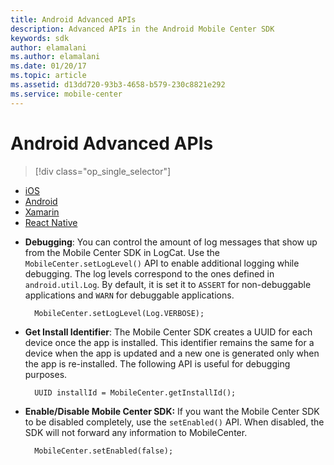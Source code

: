 ```yaml
---
title: Android Advanced APIs
description: Advanced APIs in the Android Mobile Center SDK
keywords: sdk
author: elamalani
ms.author: elamalani
ms.date: 01/20/17
ms.topic: article
ms.assetid: d13dd720-93b3-4658-b579-230c8821e292
ms.service: mobile-center
---
```


# Android Advanced APIs

> [!div class="op_single_selector"]
- [iOS](ios.md)
- [Android](android.md)
- [Xamarin](xamarin.md)
- [React Native](react-native.md)

* **Debugging**: You can control the amount of log messages that show up from the Mobile Center SDK in LogCat. Use the `MobileCenter.setLogLevel()` API to enable additional logging while debugging. The log levels correspond to the ones defined in `android.util.Log`. By default, it is set it to `ASSERT` for non-debuggable applications and `WARN` for debuggable applications.

        MobileCenter.setLogLevel(Log.VERBOSE);

* **Get Install Identifier**: The Mobile Center SDK creates a UUID for each device once the app is installed. This identifier remains the same for a device when the app is updated and a new one is generated only when the app is re-installed. The following API is useful for debugging purposes.

        UUID installId = MobileCenter.getInstallId();

* **Enable/Disable Mobile Center SDK:** If you want the Mobile Center SDK to be disabled completely, use the `setEnabled()` API. When disabled, the SDK will not forward any information to MobileCenter.

        MobileCenter.setEnabled(false);
